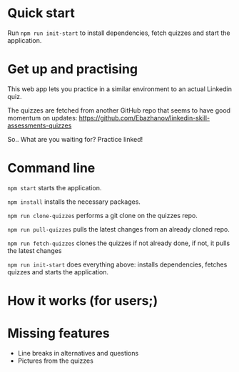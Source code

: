 # Quick start
Run `npm run init-start` to install dependencies, fetch quizzes and start the application.

# Get up and practising
This web app lets you practice in a similar environment to an actual Linkedin quiz. 

The quizzes are fetched from another GitHub repo that seems to have good momentum on updates: https://github.com/Ebazhanov/linkedin-skill-assessments-quizzes

So.. What are you waiting for? Practice linked!

# Command line 
`npm start` starts the application.

`npm install` installs the necessary packages.


`npm run clone-quizzes` performs a git clone on the quizzes repo.

`npm run pull-quizzes` pulls the latest changes from an already cloned repo.

`npm run fetch-quizzes` clones the quizzes if not already done, if not, it pulls the latest changes


`npm run init-start` does everything above: installs dependencies, fetches quizzes and starts the application.

# How it works (for users;)


# Missing features
- Line breaks in alternatives and questions
- Pictures from the quizzes
